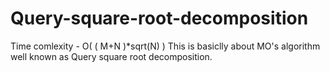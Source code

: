 # Query-square-root-decomposition
Time comlexity - O( ( M+N )*sqrt(N) )
This is basiclly about MO's algorithm well known as Query square root decomposition. 
